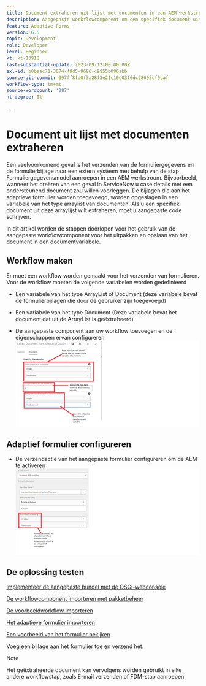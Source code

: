 ```yaml
---
title: Document extraheren uit lijst met documenten in een AEM werkstroom
description: Aangepaste workflowcomponent om een specifiek document uit een lijst met documenten te extraheren
feature: Adaptive Forms
version: 6.5
topic: Development
role: Developer
level: Beginner
kt: kt-13918
last-substantial-update: 2023-09-12T00:00:00Z
exl-id: b0baac71-3074-49d5-9686-c9955b096abb
source-git-commit: 097ff8fd0f3a28f3e21c10e03f6dc28695cf9caf
workflow-type: tm+mt
source-wordcount: '287'
ht-degree: 0%

---
```


# Document uit lijst met documenten extraheren

Een veelvoorkomend geval is het verzenden van de formuliergegevens en de formulierbijlage naar een extern systeem met behulp van de stap Formuliergegevensmodel aanroepen in een AEM werkstroom. Bijvoorbeeld, wanneer het creëren van een geval in ServiceNow u case details met een ondersteunend document zou willen voorleggen. De bijlagen die aan het adaptieve formulier worden toegevoegd, worden opgeslagen in een variabele van het type arraylist van documenten. Als u een specifiek document uit deze arraylijst wilt extraheren, moet u aangepaste code schrijven.

In dit artikel worden de stappen doorlopen voor het gebruik van de aangepaste workflowcomponent voor het uitpakken en opslaan van het document in een documentvariabele.

## Workflow maken

Er moet een workflow worden gemaakt voor het verzenden van formulieren. Voor de workflow moeten de volgende variabelen worden gedefinieerd

* Een variabele van het type ArrayList of Document (deze variabele bevat de formulierbijlagen die door de gebruiker zijn toegevoegd)
* Een variabele van het type Document.(Deze variabele bevat het document dat uit de ArrayList is geëxtraheerd)

* De aangepaste component aan uw workflow toevoegen en de eigenschappen ervan configureren
  ![extractie-item-workflow](assets/extract-document-array-list.png)

## Adaptief formulier configureren

* De verzendactie van het aangepaste formulier configureren om de AEM te activeren
  ![voorlegging](assets/store-attachments.png)

## De oplossing testen

[Implementeer de aangepaste bundel met de OSGi-webconsole](assets/ExtractItemsFromArray.core-1.0.0-SNAPSHOT.jar)

[De workflowcomponent importeren met pakketbeheer](assets/Extract-item-from-documents-list.zip)

[De voorbeeldworkflow importeren](assets/extract-item-sample-workflow.zip)

[Het adaptieve formulier importeren](assets/test-attachment-extractions-adaptive-form.zip)

[Een voorbeeld van het formulier bekijken](http://localhost:4502/content/dam/formsanddocuments/testattachmentsextractions/jcr:content?wcmmode=disabled)

Voeg een bijlage aan het formulier toe en verzend het.

>[!NOTE]
>
>Het geëxtraheerde document kan vervolgens worden gebruikt in elke andere workflowstap, zoals E-mail verzenden of FDM-stap aanroepen

